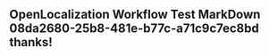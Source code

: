 <properties
ms.topic="hero-topic"
ms.test1="hero-topic"
ms.test2="test"/>

## OpenLocalization Workflow Test MarkDown 08da2680-25b8-481e-b77c-a71c9c7ec8bd thanks!
